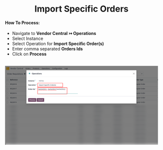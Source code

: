 <h1 align="center"><strong>  Import Specific Orders </strong></h1>

#### How To Process:

* Navigate to **Vendor Central ↣ Operations**
* Select Instance
* Select Operation for **Import Specific Order(s)**
* Enter comma separated **Orders Ids**
* Click on **Process**

<br/>

<div align="center">
  <img src="./images/VC-16.png" alt="">
</div>
